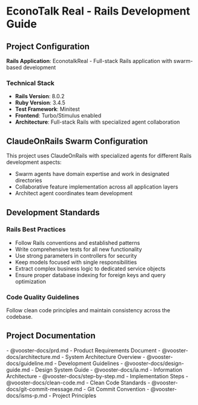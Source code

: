 # EconoTalk Real - Rails Development Guide

## Project Configuration

**Rails Application**: EconotalkReal - Full-stack Rails application with swarm-based development

### Technical Stack
- **Rails Version**: 8.0.2
- **Ruby Version**: 3.4.5  
- **Test Framework**: Minitest
- **Frontend**: Turbo/Stimulus enabled
- **Architecture**: Full-stack Rails with specialized agent collaboration

## ClaudeOnRails Swarm Configuration

This project uses ClaudeOnRails with specialized agents for different Rails development aspects:
- Swarm agents have domain expertise and work in designated directories
- Collaborative feature implementation across all application layers
- Architect agent coordinates team development

## Development Standards

### Rails Best Practices
- Follow Rails conventions and established patterns
- Write comprehensive tests for all new functionality
- Use strong parameters in controllers for security
- Keep models focused with single responsibilities
- Extract complex business logic to dedicated service objects
- Ensure proper database indexing for foreign keys and query optimization

### Code Quality Guidelines
Follow clean code principles and maintain consistency across the codebase.

## Project Documentation

<vooster-docs>
- @vooster-docs/prd.md - Product Requirements Document
- @vooster-docs/architecture.md - System Architecture Overview
- @vooster-docs/guideline.md - Development Guidelines
- @vooster-docs/design-guide.md - Design System Guide
- @vooster-docs/ia.md - Information Architecture
- @vooster-docs/step-by-step.md - Implementation Steps
- @vooster-docs/clean-code.md - Clean Code Standards
- @vooster-docs/git-commit-message.md - Git Commit Convention
- @vooster-docs/isms-p.md - Project Principles
</vooster-docs>